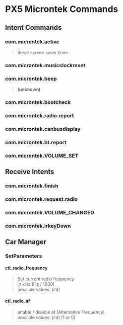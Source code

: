 # PX5 Microntek Commands

## Intent Commands

### com.microntek.active
> Reset screen saver timer

### com.microntek.musicclockreset

### com.microntek.beep
> **(unknown)**  

### com.microntek.bootcheck

### com.microntek.radio.report

### com.microntek.canbusdisplay

### com.microntek.bt.report

### com.microntek.VOLUME_SET

## Receive Intents

### com.microntek.finish

### com.microntek.request.radio

### com.microntek.VOLUME_CHANGED

### com.microntek.irkeyDown

## Car Manager

### SetParameters

#### ctl_radio_frequency
> Set current radio frequency  
> in kHz (Hz / 1000)  
> possible values: (int)

#### ctl_radio_af
> enable / disable af (Alternative Frequency)  
> possible values: (int) [1 or 0]
